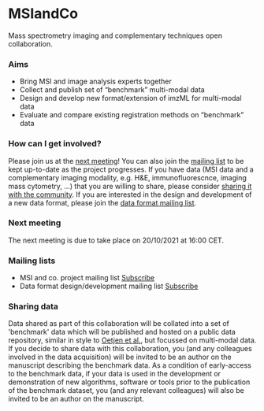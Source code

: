 # MSIandCo
Mass spectrometry imaging and complementary techniques open collaboration.

### Aims
* Bring MSI and image analysis experts together
* Collect and publish set of “benchmark” multi-modal data
* Design and develop new format/extension of imzML for multi-modal data
* Evaluate and compare existing registration methods on “benchmark” data

### How can I get involved?
Please join us at the [next meeting](#next-meeting)! You can also join the [mailing list](https://www.lists.uni-marburg.de/lists/sympa/subscribe/msiandco) to be kept up-to-date as the project progresses. If you have data (MSI data and a complementary imaging modality, e.g. H&E, immunofluorescnce, imaging mass cytometry, ...) that you are willing to share, please consider [sharing it with the community](#sharing-data). If you are interested in the design and development of a new data format, please join the [data format mailing list](https://www.lists.uni-marburg.de/lists/sympa/subscribe/msiandco-format).

### Next meeting
The next meeting is due to take place on 20/10/2021 at 16:00 CET. 

### Mailing lists
* MSI and co. project mailing list [Subscribe](https://www.lists.uni-marburg.de/lists/sympa/subscribe/msiandco)
* Data format design/development mailing list [Subscribe](https://www.lists.uni-marburg.de/lists/sympa/subscribe/msiandco-format)

### Sharing data
Data shared as part of this collaboration will be collated into a set of 'benchmark' data which will be published and hosted on a public data repository, similar in style to [Oetjen et al.](https://academic.oup.com/gigascience/article/4/1/s13742-015-0059-4/2707545), but focussed on multi-modal data. If you decide to share data with this collaboration, you (and any colleagues involved in the data acquisition) will be invited to be an author on the manuscript describing the benchmark data. As a condition of early-access to the benchmark data, if your data is used in the development or demonstration of new algorithms, software or tools prior to the publication of the benchmark dataset, you (and any relevant colleagues) will also be invited to be an author on the manuscript.
